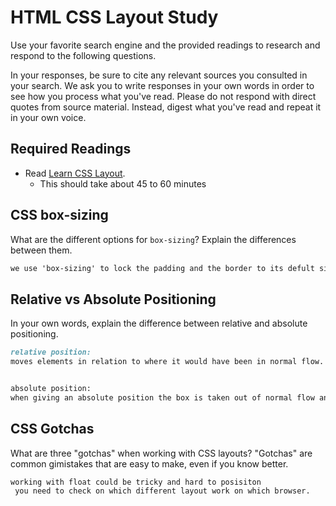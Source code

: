 # HTML CSS Layout Study

Use your favorite search engine and the provided readings to research and respond to the following questions.

In your responses, be sure to cite any relevant sources you consulted in your search. We ask you to write responses in your own words in order to see how you process what you've read. Please do not respond with direct quotes from source material. Instead, digest what you've read and repeat it in your own voice.

## Required Readings

- Read [Learn CSS Layout](http://learnlayout.com).
  - This should take about 45 to 60 minutes

## CSS box-sizing

What are the different options for `box-sizing`? Explain the differences between them.

```md
we use 'box-sizing' to lock the padding and the border to its defult size without inreasing the size of the width.
```

## Relative vs Absolute Positioning

In your own words, explain the difference between relative and absolute positioning.

```md
relative position:
moves elements in relation to where it would have been in normal flow.


absolute position:
when giving an absolute position the box is taken out of normal flow and no longer affects the position of other elements on the page.
```

## CSS Gotchas

What are three "gotchas" when working with CSS layouts? "Gotchas" are common gimistakes that are easy to make, even if you know better.

```md
working with float could be tricky and hard to posisiton
 you need to check on which different layout work on which browser.
 
```

